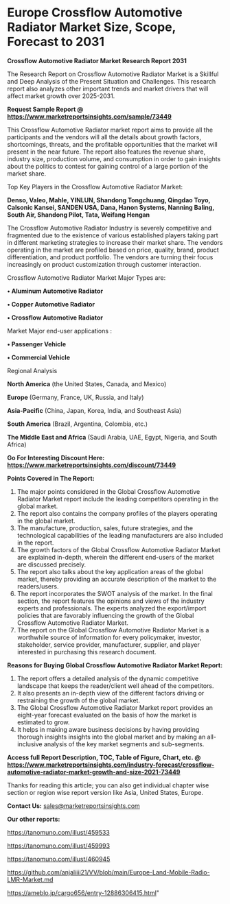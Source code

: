  # Europe Crossflow Automotive Radiator Market Size, Scope, Forecast to 2031

<strong>Crossflow Automotive Radiator Market Research Report 2031</strong>

The Research Report on Crossflow Automotive Radiator Market is a Skillful and Deep Analysis of the Present Situation and Challenges. This research report also analyzes other important trends and market drivers that will affect market growth over 2025-2031.

<strong>Request Sample Report @ <a href=https://www.marketreportsinsights.com/sample/73449>https://www.marketreportsinsights.com/sample/73449</a></strong>

This Crossflow Automotive Radiator market report aims to provide all the participants and the vendors will all the details about growth factors, shortcomings, threats, and the profitable opportunities that the market will present in the near future. The report also features the revenue share, industry size, production volume, and consumption in order to gain insights about the politics to contest for gaining control of a large portion of the market share.

Top Key Players in the Crossflow Automotive Radiator Market:

<strong>Denso, Valeo, Mahle, YINLUN, Shandong Tongchuang, Qingdao Toyo, Calsonic Kansei, SANDEN USA, Dana, Hanon Systems, Nanning Baling, South Air, Shandong Pilot, Tata, Weifang Hengan</strong>

The Crossflow Automotive Radiator Industry is severely competitive and fragmented due to the existence of various established players taking part in different marketing strategies to increase their market share. The vendors operating in the market are profiled based on price, quality, brand, product differentiation, and product portfolio. The vendors are turning their focus increasingly on product customization through customer interaction.

Crossflow Automotive Radiator Market Major Types are:

<strong>• Aluminum Automotive Radiator

• Copper Automotive Radiator

• Crossflow Automotive Radiator</strong>

Market Major end-user applications :

<strong>• Passenger Vehicle

• Commercial Vehicle</strong>

Regional Analysis

</u><strong><b>North America</b></strong> (the United States, Canada, and Mexico)

<strong><b>Europe </b></strong>(Germany, France, UK, Russia, and Italy)

<strong><b>Asia-Pacific</b></strong> (China, Japan, Korea, India, and Southeast Asia)

<strong><b>South America</b></strong> (Brazil, Argentina, Colombia, etc.)

<strong><b>The Middle East and Africa</b></strong> (Saudi Arabia, UAE, Egypt, Nigeria, and South Africa)

<strong>Go For Interesting Discount Here: <a href=https://www.marketreportsinsights.com/discount/73449>https://www.marketreportsinsights.com/discount/73449</a></strong>

<strong>Points Covered in The Report:</strong>
<ol>
  <li>The major points considered in the Global Crossflow Automotive Radiator Market report include the leading competitors operating in the global market.</li>
  <li>The report also contains the company profiles of the players operating in the global market.</li>
  <li>The manufacture, production, sales, future strategies, and the technological capabilities of the leading manufacturers are also included in the report.</li>
  <li>The growth factors of the Global Crossflow Automotive Radiator Market are explained in-depth, wherein the different end-users of the market are discussed precisely.</li>
  <li>The report also talks about the key application areas of the global market, thereby providing an accurate description of the market to the readers/users.</li>
  <li>The report incorporates the SWOT analysis of the market. In the final section, the report features the opinions and views of the industry experts and professionals. The experts analyzed the export/import policies that are favorably influencing the growth of the Global Crossflow Automotive Radiator Market.</li>
  <li>The report on the Global Crossflow Automotive Radiator Market is a worthwhile source of information for every policymaker, investor, stakeholder, service provider, manufacturer, supplier, and player interested in purchasing this research document.</li>
</ol>
<strong>Reasons for Buying Global Crossflow Automotive Radiator Market Report:</strong>

<ol>
  <li>The report offers a detailed analysis of the dynamic competitive landscape that keeps the reader/client well ahead of the competitors.</li>
  <li>It also presents an in-depth view of the different factors driving or restraining the growth of the global market.</li>
  <li>The Global Crossflow Automotive Radiator Market report provides an eight-year forecast evaluated on the basis of how the market is estimated to grow.</li>
  <li>It helps in making aware business decisions by having providing thorough insights insights into the global market and by making an all-inclusive analysis of the key market segments and sub-segments.</li>
</ol>
<strong>Access full Report Description, TOC, Table of Figure, Chart, etc. @ <a href=https://www.marketreportsinsights.com/industry-forecast/crossflow-automotive-radiator-market-growth-and-size-2021-73449>https://www.marketreportsinsights.com/industry-forecast/crossflow-automotive-radiator-market-growth-and-size-2021-73449</a></strong>


Thanks for reading this article; you can also get individual chapter wise section or region wise report version like Asia, United States, Europe.

<strong>Contact Us:</strong>
sales@marketreportsinsights.com

<strong>Our other reports:</strong>

<a href=https://tanomuno.com/illust/459533>https://tanomuno.com/illust/459533</a>

<a href=https://tanomuno.com/illust/459993>https://tanomuno.com/illust/459993</a>

<a href=https://tanomuno.com/illust/460945>https://tanomuno.com/illust/460945</a>

<a href=https://github.com/anjaliiii21/VV/blob/main/Europe-Land-Mobile-Radio-LMR-Market.md>https://github.com/anjaliiii21/VV/blob/main/Europe-Land-Mobile-Radio-LMR-Market.md</a>

<a href=https://ameblo.jp/cargo656/entry-12886306415.html>https://ameblo.jp/cargo656/entry-12886306415.html</a>"
